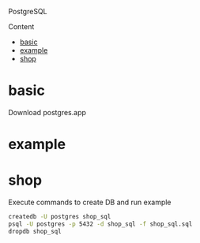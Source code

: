 PostgreSQL

Content

- [basic](#basic)
- [example](#example)
- [shop](#shop)

# basic

Download postgres.app

# example

# shop

Execute commands to create DB and run example

```bash
createdb -U postgres shop_sql
psql -U postgres -p 5432 -d shop_sql -f shop_sql.sql
dropdb shop_sql
```
